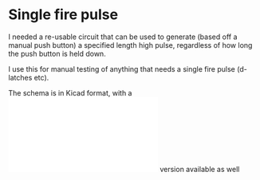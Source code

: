 # Single fire pulse

I needed a re-usable circuit that can be used to generate (based off a
manual push button) a specified length high pulse, regardless of how
long the push button is held down.

I use this for manual testing of anything that needs a single fire
pulse (d-latches etc).

The schema is in Kicad format, with a ![PDF](singlefire.pdf) version
available as well

